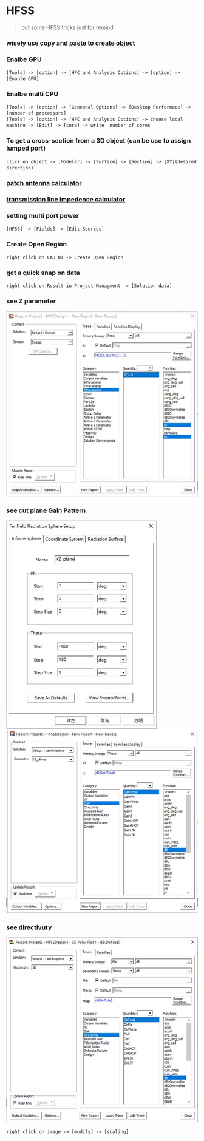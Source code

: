 # HFSS
>put some HFSS tricks just for remind

### wisely use copy and paste to create object
### Enalbe GPU
  ```
  [Tools] -> [option] -> [HPC and Analysis Options] -> [option] -> [Enable GPU]
  ```
### Enalbe multi CPU

	[Tools] -> [option] -> [Genennal Options] -> [Desktop Performace] -> [number of processors]
	[Tools] -> [option] -> [HPC and Analysis Options] -> choose local machine -> [Edit] -> [core] -> write  number of cores
  

### To get a cross-section from a 3D object (can be use to assign lumped port)
  ```
  click on object -> [Modeler] -> [Surface] -> [Section] -> [XY](desired direction)
  ```
### [patch antenna calculator](http://www.emtalk.com/mpacalc.php)
### [transmission line impedence calculator](http://chemandy.com/calculators/microstrip-transmission-line-calculator.htm)
### setting multi port power
  ```
  [HFSS] -> [Fields] -> [Edit Sources]
  ```
### Create Open Region
  ```
  right click on CAD UI -> Create Open Region
  ```
### get a quick snap on data
  ```
  right click on Result in Project Managment -> [Solution data]
  ```
### see Z parameter

![Image](z_parameter.JPG)
### see cut plane Gain Pattern

![Image](XZ_plane_select.JPG)
![Image](XZ_plane_select_2.JPG)
### see directivuty

![Image](directivity.JPG)

	right click on image -> [modify] -> [scaling]
